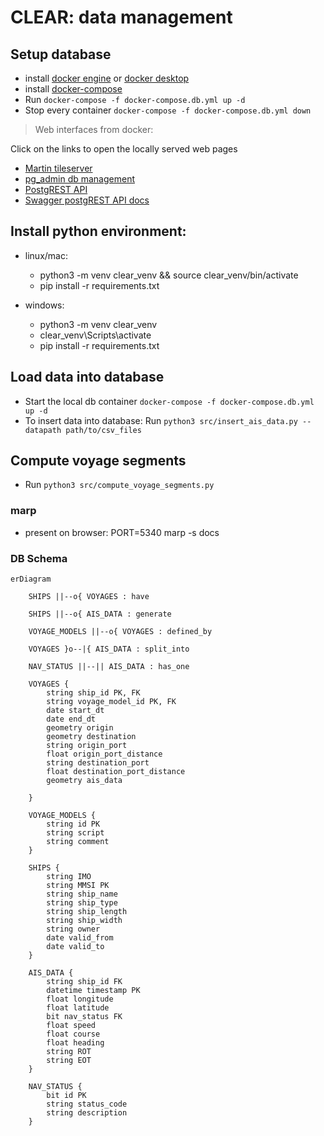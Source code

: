 # CLEAR: data management

## Setup database
- install [docker engine](https://docs.docker.com/engine/install/ubuntu/) or [docker desktop](https://docs.docker.com/desktop/)
- install [docker-compose]()
- Run `docker-compose -f docker-compose.db.yml up -d`
- Stop every container `docker-compose -f docker-compose.db.yml down`


 
> Web interfaces from docker:

Click on the links to open the locally served web pages
- [Martin tileserver](http://localhost:8090/catalog)
- [pg_admin db management](http://localhost:5050)
- [PostgREST API](http://localhost:8080)
- [Swagger postgREST API docs](http://localhost:8070)


## Install python environment: 

- linux/mac:
    - python3 -m venv clear_venv && source clear_venv/bin/activate
    - pip install  -r requirements.txt

- windows:
    - python3 -m venv clear_venv
    - clear_venv\Scripts\activate
    - pip install  -r requirements.txt


## Load data into database
- Start the local db container `docker-compose -f docker-compose.db.yml up -d`
- To insert data into database: Run `python3 src/insert_ais_data.py --datapath path/to/csv_files`

## Compute voyage segments
- Run `python3 src/compute_voyage_segments.py`

### marp
- present on browser: PORT=5340 marp -s docs

### DB Schema

```mermaid
erDiagram

    SHIPS ||--o{ VOYAGES : have

    SHIPS ||--o{ AIS_DATA : generate

    VOYAGE_MODELS ||--o{ VOYAGES : defined_by

    VOYAGES }o--|{ AIS_DATA : split_into

    NAV_STATUS ||--|| AIS_DATA : has_one
    
    VOYAGES {
        string ship_id PK, FK
        string voyage_model_id PK, FK
        date start_dt
        date end_dt
        geometry origin
        geometry destination
        string origin_port
        float origin_port_distance
        string destination_port
        float destination_port_distance
        geometry ais_data

    }

    VOYAGE_MODELS {
        string id PK
        string script
        string comment
    }

    SHIPS {
        string IMO 
        string MMSI PK
        string ship_name
        string ship_type
        string ship_length
        string ship_width
        string owner
        date valid_from
        date valid_to
    }
    
    AIS_DATA {
        string ship_id FK
        datetime timestamp PK
        float longitude
        float latitude
        bit nav_status FK
        float speed
        float course
        float heading
        string ROT
        string EOT
    }

    NAV_STATUS {
        bit id PK
        string status_code
        string description
    }

```




